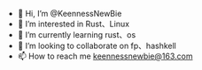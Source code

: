- 👋 Hi, I’m @KeennessNewBie
- 👀 I’m interested in Rust、Linux
- 🌱 I’m currently learning rust、os
- 💞️ I’m looking to collaborate on fp、hashkell
- 📫 How to reach me keennessnewbie@163.com

<!---
KeennessNewBie/KeennessNewBie is a ✨ special ✨ repository because its `README.md` (this file) appears on your GitHub profile.
You can click the Preview link to take a look at your changes.
--->

